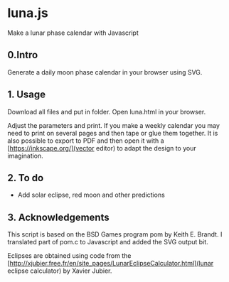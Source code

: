 # luna.js

Make a lunar phase calendar with Javascript

## 0.Intro

Generate a daily moon phase calendar in your browser using SVG.

## 1. Usage

Download all files and put in folder. Open luna.html in your browser.

Adjust the parameters and print. If you make a weekly calendar you may need to print on several pages and then tape or glue them together. It is also possible to export to PDF and then open it with a [https://inkscape.org/](vector editor) to adapt the design to your imagination.

## 2. To do

- Add solar eclipse, red moon and other predictions

## 3. Acknowledgements

This script is based on the BSD Games program pom by Keith E. Brandt. I translated part of pom.c to Javascript and added the SVG output bit.

Eclipses are obtained using code from the [http://xjubier.free.fr/en/site_pages/LunarEclipseCalculator.html](lunar eclipse calculator) by Xavier Jubier.
